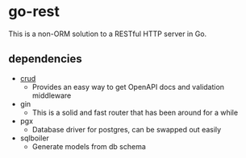 # go-rest

This is a non-ORM solution to a RESTful HTTP server in Go. 

## dependencies

- [crud](https://github.com/jakecoffman/crud)
  - Provides an easy way to get OpenAPI docs and validation middleware
- gin
  - This is a solid and fast router that has been around for a while
- pgx
  - Database driver for postgres, can be swapped out easily
- sqlboiler
  - Generate models from db schema

